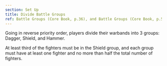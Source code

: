 ```yaml
---
section: Set Up
title: Divide Battle Groups
ref: Battle Groups (Core Book, p.36), and Battle Groups (Core Book, p.57)
---
```


Going in reverse priority order, players divide their warbands into 3 groups: Dagger, Shield, and Hammer.

At least third of the fighters must be in the Shield group, and each group must have at least one fighter and no more than half the total number of fighters.
